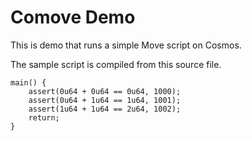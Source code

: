 # Comove Demo

This is demo that runs a simple Move script on Cosmos.

The sample script is compiled from this source file.
```
main() {
    assert(0u64 + 0u64 == 0u64, 1000);
    assert(0u64 + 1u64 == 1u64, 1001);
    assert(1u64 + 1u64 == 2u64, 1002);
    return;
}
```